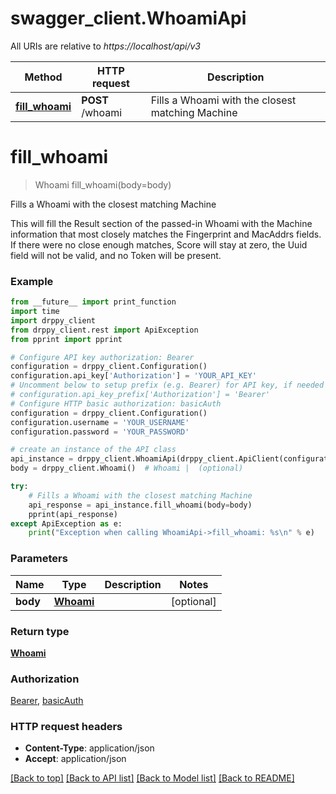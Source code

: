 # swagger_client.WhoamiApi

All URIs are relative to *https://localhost/api/v3*

Method | HTTP request | Description
------------- | ------------- | -------------
[**fill_whoami**](WhoamiApi.md#fill_whoami) | **POST** /whoami | Fills a Whoami with the closest matching Machine


# **fill_whoami**
> Whoami fill_whoami(body=body)

Fills a Whoami with the closest matching Machine

This will fill the Result section of the passed-in Whoami with the Machine information that most closely matches the Fingerprint and MacAddrs fields.  If there were no close enough matches, Score will stay at zero, the Uuid field will not be valid, and no Token will be present.

### Example

```python
from __future__ import print_function
import time
import drppy_client
from drppy_client.rest import ApiException
from pprint import pprint

# Configure API key authorization: Bearer
configuration = drppy_client.Configuration()
configuration.api_key['Authorization'] = 'YOUR_API_KEY'
# Uncomment below to setup prefix (e.g. Bearer) for API key, if needed
# configuration.api_key_prefix['Authorization'] = 'Bearer'
# Configure HTTP basic authorization: basicAuth
configuration = drppy_client.Configuration()
configuration.username = 'YOUR_USERNAME'
configuration.password = 'YOUR_PASSWORD'

# create an instance of the API class
api_instance = drppy_client.WhoamiApi(drppy_client.ApiClient(configuration))
body = drppy_client.Whoami()  # Whoami |  (optional)

try:
    # Fills a Whoami with the closest matching Machine
    api_response = api_instance.fill_whoami(body=body)
    pprint(api_response)
except ApiException as e:
    print("Exception when calling WhoamiApi->fill_whoami: %s\n" % e)
```

### Parameters

Name | Type | Description  | Notes
------------- | ------------- | ------------- | -------------
 **body** | [**Whoami**](Whoami.md)|  | [optional] 

### Return type

[**Whoami**](Whoami.md)

### Authorization

[Bearer](../README.md#Bearer), [basicAuth](../README.md#basicAuth)

### HTTP request headers

 - **Content-Type**: application/json
 - **Accept**: application/json

[[Back to top]](#) [[Back to API list]](../README.md#documentation-for-api-endpoints) [[Back to Model list]](../README.md#documentation-for-models) [[Back to README]](../README.md)

